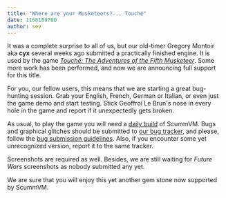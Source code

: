 ```yaml
---
title: "Where are your Musketeers?... Touché"
date: 1166189760
author: sev
---
```


It was a complete surprise to all of us, but our old-timer Gregory Montoir aka **cyx** several weeks ago submitted a practically finished engine. It is used by the game [*Touché: The Adventures of the Fifth Musketeer*](http://wiki.scummvm.org/index.php/Touch%C3%A9:_The_Adventures_of_the_Fifth_Musketeer). Some more work has been performed, and now we are announcing full support for this title.

For you, our fellow users, this means that we are starting a great bug-hunting session. Grab your English, French, German or Italian, or even just the game demo and start testing. Stick Geoffroi Le Brun's nose in every hole in the game and report if it unexpectedly gets broken.

As usual, to play the game you will need a [daily build](/downloads/#daily) of ScummVM. Bugs and graphical glitches should be submitted to [our bug tracker](http://bugs.scummvm.org/), and please, follow the [bug submission guidelines](/faq/#question.report-bugs). Also, if you encounter some yet unrecognized version, report it to the same tracker.

Screenshots are required as well. Besides, we are still waiting for *Future Wars* screenshots as nobody submitted any yet.

We are sure that you will enjoy this yet another gem stone now supported by ScummVM.
